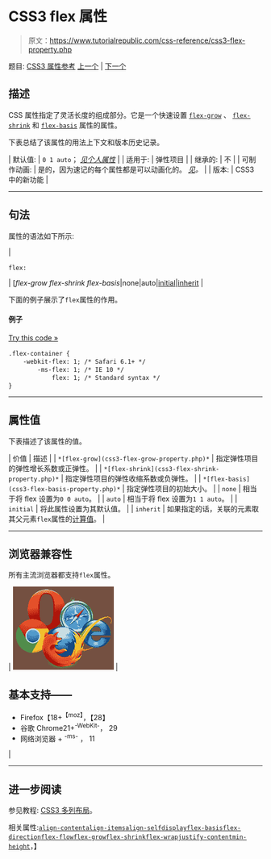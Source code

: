 # CSS3 flex 属性

> 原文：<https://www.tutorialrepublic.com/css-reference/css3-flex-property.php>

题目: [CSS3 属性参考](css3-properties.php) [上一个](css-empty-cells-property.php) | [下一个](css3-flex-basis-property.php)

## 描述

CSS 属性指定了灵活长度的组成部分。它是一个快速设置 [`flex-grow`](css3-flex-grow-property.php) 、 [`flex-shrink`](css3-flex-shrink-property.php) 和 [`flex-basis`](css3-flex-basis-property.php) 属性的属性。

下表总结了该属性的用法上下文和版本历史记录。

| 默认值: | `0 1 auto`； *[见个人属性](#property-values)* |
| 适用于: | 弹性项目 |
| 继承的: | 不 |
| 可制作动画: | 是的，因为速记的每个属性都是可以动画化的。 [*见*](css-animatable-properties.php)*。* |
| 版本: | CSS3 中的新功能 |

* * *

## 句法

属性的语法如下所示:

| 

```
flex: 
```

 | [*flex-grow flex-shrink flex-basis*&#124;none&#124;auto&#124;[initial](../definitions.php#initial)&#124;[inherit](../definitions.php#inherit) |

下面的例子展示了`flex`属性的作用。

#### 例子

[Try this code »](../codelab.php?topic=css3&file=flex-property "Try this code using online Editor")

```
.flex-container {
    -webkit-flex: 1; /* Safari 6.1+ */
        -ms-flex: 1; /* IE 10 */
            flex: 1; /* Standard syntax */
}
```

* * *

## 属性值

下表描述了该属性的值。

| 价值 | 描述 |
| `*[flex-grow](css3-flex-grow-property.php)*` | 指定弹性项目的弹性增长系数或正弹性。 |
| `*[flex-shrink](css3-flex-shrink-property.php)*` | 指定弹性项目的弹性收缩系数或负弹性。 |
| `*[flex-basis](css3-flex-basis-property.php)*` | 指定弹性项目的初始大小。 |
| `none` | 相当于将 flex 设置为`0 0 auto`。 |
| `auto` | 相当于将 flex 设置为`1 1 auto`。 |
| `initial` | 将此属性设置为其默认值。 |
| `inherit` | 如果指定的话，关联的元素取其父元素`flex`属性的[计算值](../definitions.php#computed-value)。 |

* * *

## 浏览器兼容性

所有主流浏览器都支持`flex`属性。

| ![Browsers Icon](img/e9331123c77668c1832e541c2fca1002.png) | 

## 基本支持——

*   Firefox【18+<sup class="badge">【moz】</sup>，【28】
*   谷歌 Chrome21+<sup class="badge">-WebKit-</sup>， 29
*   网络浏览器 + <sup class="badge">-ms-</sup> ， 11

 |

* * *

## 进一步阅读

参见教程: [CSS3 多列布局](../css-tutorial/css3-multi-column-layouts.php)。

相关属性:[`align-content`](css3-align-content-property.php)[`align-items`](css3-align-items-property.php)[`align-self`](css3-align-self-property.php)[`display`](css-display-property.php)[`flex-basis`](css3-flex-basis-property.php)[`flex-direction`](css3-flex-direction-property.php)[`flex-flow`](css3-flex-flow-property.php)[`flex-grow`](css3-flex-grow-property.php)[`flex-shrink`](css3-flex-shrink-property.php)[`flex-wrap`](css3-flex-wrap-property.php)[`justify-content`](css3-justify-content-property.php)[`min-height`](css-min-height-property.php)，】